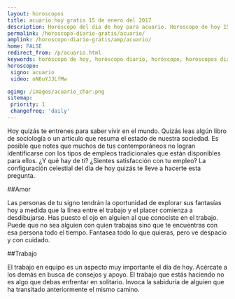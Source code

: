 ```yaml
---
layout: horoscopos
title: acuario hoy gratis 15 de enero del 2017 
description: Horóscopo del dia de hoy para acuario. Horoscopo de hoy 15 de enero del 2017. Las predicciones de amor, trabajo, vida personal gratis.
permalink: /horoscopo-diario-gratis/acuario/
amplink: /horoscopo-diario-gratis/amp/acuario/
home: FALSE
redirect_from: /p/acuario.html
keywords: horóscopo de hoy, horóscopo diario, horóscopo, horoscopos diarios gratis del dia de hoy, horóscopo diario gratis,horóscopo 2017, horóscopo esperanza gracia, horoscopo acuario hoy, horoscop, horóscopos gratis, horoscopo acuario, horoscopo acuario 2017, Tarot, Astrologia, Zodíaco, acuario, horoscopo gratis
horoscopo:
 signo: acuario
 video: oN6uYJJLfMw

ogimg: /images/acuario_char.png
sitemap:
 priority: 1
 changefreq: 'daily'
---
```



Hoy quizás te entrenes para saber vivir en el mundo. Quizás leas algún libro de sociología o un artículo que resuma el estado de nuestra sociedad. Es posible que notes que muchos de tus contemporáneos no logran identificarse con los tipos de empleos tradicionales que están disponibles para ellos. ¿Y qué hay de ti? ¿Sientes satisfacción con tu empleo? La configuración celestial del día de hoy quizás te lleve a hacerte esta pregunta.

##Amor

Las personas de tu signo tendrán la oportunidad de explorar sus fantasías hoy a medida que la línea entre el trabajo y el placer comienza a desdibujarse. Has puesto el ojo en alguien al que conociste en el trabajo. Puede que no sea alguien con quien trabajas sino que te encuentras con esa persona todo el tiempo. Fantasea todo lo que quieras, pero ve despacio y con cuidado.

##Trabajo

El trabajo en equipo es un aspecto muy importante el día de hoy. Acércate a los demás en busca de consejos y apoyo. El trabajo que estás haciendo no es algo que debas enfrentar en solitario. Invoca la sabiduría de alguien que ha transitado anteriormente el mismo camino.